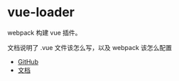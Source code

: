# vue-loader

webpack 构建 vue 插件。

文档说明了 .vue 文件该怎么写，以及 webpack 该怎么配置

* [GitHub](https://github.com/vuejs/vue-loader/)
* [文档](https://vue-loader.vuejs.org/en/)
